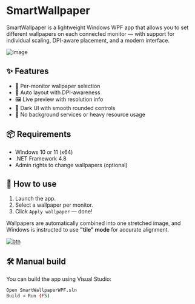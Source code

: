 # SmartWallpaper

SmartWallpaper is a lightweight Windows WPF app that allows you to set different wallpapers on each connected monitor — with support for individual scaling, DPI-aware placement, and a modern interface.

![image](https://github.com/user-attachments/assets/128741ac-5d62-400e-a371-5ed15109ba53)

## ✨ Features

- 🎯 Per-monitor wallpaper selection
- 🧠 Auto layout with DPI-awareness
- 🖼️ Live preview with resolution info
- 🌙 Dark UI with smooth rounded controls
- 🔧 No background services or heavy resource usage

## 📦 Requirements

- Windows 10 or 11 (x64)
- .NET Framework 4.8
- Admin rights to change wallpapers (optional)

## 🚀 How to use

1. Launch the app.
2. Select a wallpaper per monitor.
3. Click `Apply wallpaper` — done!

Wallpapers are automatically combined into one stretched image, and Windows is instructed to use **"tile" mode** for accurate alignment.

[![btn](https://github.com/user-attachments/assets/a7488eb8-2620-4046-b583-98955af15bfc)](https://github.com/trunjeee/SmartWallpaper/releases)



## 🛠️ Manual build

You can build the app using Visual Studio:

```bash
Open SmartWallpaperWPF.sln
Build → Run (F5)


